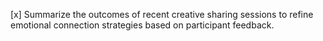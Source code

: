 [x] Summarize the outcomes of recent creative sharing sessions to refine emotional connection strategies based on participant feedback.